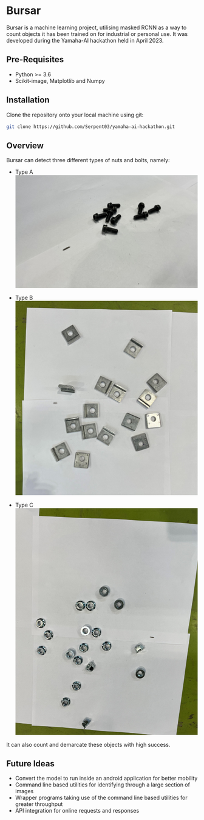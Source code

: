 # Bursar

Bursar is a machine learning project, utilising masked RCNN as a way to count objects it has been trained on for industrial or personal use. It was developed during the Yamaha-AI hackathon held in April 2023.

## Pre-Requisites
- Python >= 3.6
- Scikit-image, Matplotlib and Numpy

## Installation

Clone the repository onto your local machine using git:

```bash
git clone https://github.com/Serpent03/yamaha-ai-hackathon.git
```

## Overview

Bursar can detect three different types of nuts and bolts, namely:
- Type A
![Type A](./Dataset/Images/4_jpg.rf.a6c30011f4ff3059e140c835d18363ae.jpg)

- Type B
![Type B](./Dataset/Images/12_jpg.rf.53ba0b8b3f2936c8e7baefe28363efa0.jpg)

- Type C
![Type C](./Dataset/Images/24_jpg.rf.0b03f12eadd738b4ac3c89ba6d968610.jpg)

It can also count and demarcate these objects with high success.

## Future Ideas

- Convert the model to run inside an android application for better mobility
- Command line based utilities for identifying through a large section of images
- Wrapper programs taking use of the command line based utilities for greater throughput
- API integration for online requests and responses 
